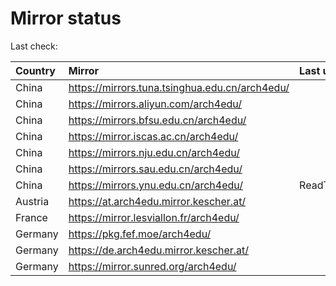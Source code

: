 <script src="./time.js"></script>
# Mirror status
Last check: <script type="text/javascript">localize(1694686757.9255583);</script>

|Country|Mirror|Last update|
|:------|:-----|:----------|
|China|https://mirrors.tuna.tsinghua.edu.cn/arch4edu/|<script type="text/javascript">localize(1694673043);</script>|
|China|https://mirrors.aliyun.com/arch4edu/|<script type="text/javascript">localize(1694543688);</script>|
|China|https://mirrors.bfsu.edu.cn/arch4edu/|<script type="text/javascript">localize(1694673043);</script>|
|China|https://mirror.iscas.ac.cn/arch4edu/|<script type="text/javascript">localize(1694673043);</script>|
|China|https://mirrors.nju.edu.cn/arch4edu/|<script type="text/javascript">localize(1694629981);</script>|
|China|https://mirrors.sau.edu.cn/arch4edu/|<script type="text/javascript">localize(1694673043);</script>|
|China|https://mirrors.ynu.edu.cn/arch4edu/|ReadTimeout|
|Austria|https://at.arch4edu.mirror.kescher.at/|<script type="text/javascript">localize(1694673043);</script>|
|France|https://mirror.lesviallon.fr/arch4edu/|<script type="text/javascript">localize(1694629981);</script>|
|Germany|https://pkg.fef.moe/arch4edu/|<script type="text/javascript">localize(1694673043);</script>|
|Germany|https://de.arch4edu.mirror.kescher.at/|<script type="text/javascript">localize(1694673043);</script>|
|Germany|https://mirror.sunred.org/arch4edu/|<script type="text/javascript">localize(1694673043);</script>|

<script src="./tablefilter/tablefilter.js"></script>
<script src="./table.js"></script>